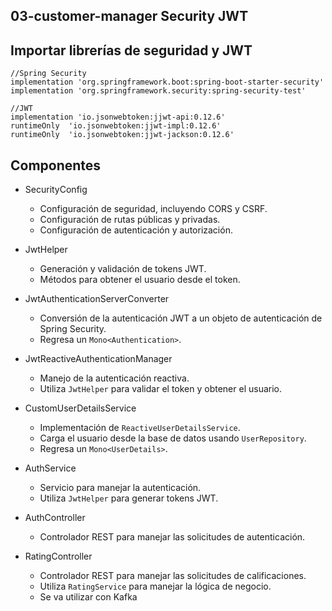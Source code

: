## 03-customer-manager Security JWT

## Importar librerías de seguridad y JWT
    //Spring Security
    implementation 'org.springframework.boot:spring-boot-starter-security'
    implementation 'org.springframework.security:spring-security-test'

    //JWT
    implementation 'io.jsonwebtoken:jjwt-api:0.12.6'
    runtimeOnly  'io.jsonwebtoken:jjwt-impl:0.12.6'
    runtimeOnly  'io.jsonwebtoken:jjwt-jackson:0.12.6'

## Componentes
- SecurityConfig
    - Configuración de seguridad, incluyendo CORS y CSRF.
    - Configuración de rutas públicas y privadas.
    - Configuración de autenticación y autorización.
- JwtHelper
    - Generación y validación de tokens JWT.
    - Métodos para obtener el usuario desde el token.

- JwtAuthenticationServerConverter
    - Conversión de la autenticación JWT a un objeto de autenticación de Spring Security.
    - Regresa un `Mono<Authentication>`.

- JwtReactiveAuthenticationManager
    - Manejo de la autenticación reactiva.
    - Utiliza `JwtHelper` para validar el token y obtener el usuario.

- CustomUserDetailsService
    - Implementación de `ReactiveUserDetailsService`.
    - Carga el usuario desde la base de datos usando `UserRepository`.
    - Regresa un `Mono<UserDetails>`.

- AuthService
    - Servicio para manejar la autenticación.
    - Utiliza `JwtHelper` para generar tokens JWT.
  
- AuthController
    - Controlador REST para manejar las solicitudes de autenticación.

- RatingController
    - Controlador REST para manejar las solicitudes de calificaciones.
    - Utiliza `RatingService` para manejar la lógica de negocio.
    - Se va utilizar con Kafka